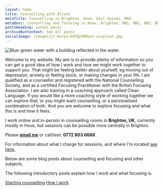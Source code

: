 ```yaml
---
layout: home
title: Counselling with Alison
metaTitle: Counselling in Brighton, Hove, East Sussex, BN3
metaDesc: counselling and focusing in Hove, Brighton, BN1, BN2, BN3, BN41, BN43
postsHeading: Latest posts
archiveButtonText: See all posts
socialImage: /images/jr-korpa-k9TDpGMDavs-unsplash.jpg
---
```

![Blue-green water with a building reflected in the water.](/images/jr-korpa-k9TDpGMDavs-unsplash.jpg)

Welcome to my website. My aim is to provide plenty of information so you can get a good idea of how I work and how we might work together to support you. That might be feeling better about yourself, eg moving out of depression, anxiety or feeling stuck, or making changes in your life. I am qualified as a counsellor and registered with the National Counselling Society, and as a certified Focusing Practitioner with the British Focusing Association. I am also training in a coaching approach called Clean Language. If you would like a more coaching style of working together we can explore that, or you might want counselling, or a personalised combination of both. And you are welcome to explore focusing and what this is and how it feels.

I work online and in-person in counselling rooms in **Brighton, UK**, currently mostly in Hove, but sessions can be possible more centrally in Brighton.

Please **[email me](mailto:dwellingspacecounselling@gmail.com)** or call/text:  **0772 803 6688**

F﻿or information about what I charge for sessions, and where I'm located [see here.](/pages/about-me)

B﻿elow are some blog posts about counselling and focusing and other subjects. 

T﻿he following introductory posts explain how I work and what focusing is. 

[Starting counselling](/posts/test-post)
[﻿How I work](/pages/about-counselling)